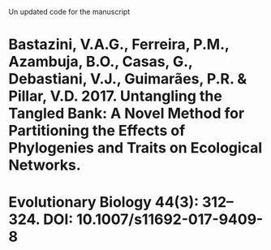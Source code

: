 Un updated code for the manuscript
# Bastazini, V.A.G., Ferreira, P.M., Azambuja, B.O., Casas, G., Debastiani, V.J., Guimarães, P.R. & Pillar, V.D. 2017. Untangling the Tangled Bank: A Novel Method for Partitioning the Effects of Phylogenies and Traits on Ecological Networks. 
# Evolutionary Biology  44(3): 312–324. DOI: 10.1007/s11692-017-9409-8
